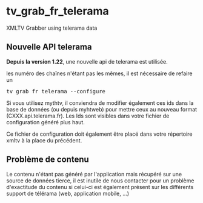 # tv_grab_fr_telerama
XMLTV Grabber using telerama data

## Nouvelle API telerama
<b>Depuis la version 1.22</b>, une nouvelle api de telerama est utilisée. 

les numéro des chaînes n'étant pas les mêmes, il est nécessaire de refaire un
<pre>
tv_grab_fr_telerama --configure
</pre>
Si vous utilisez mythtv, il conviendra de modifier également ces ids dans la base de données (ou depuis myhtweb) pour mettre ceux au nouveau format (CXXX.api.telerama.fr). Les Ids sont visibles dans votre fichier de configuration généré plus haut.

Ce fichier de configuration doit également être placé dans votre répertoire xmltv à la place du précédent.

## Problème de contenu
Le contenu n'étant pas généré par l'application mais récupéré sur une source de données tierce, il est inutile de nous contacter pour un problème d'exactitude du contenu si celui-ci est également présent sur les différents support de télérama (web, application mobile, ...)
